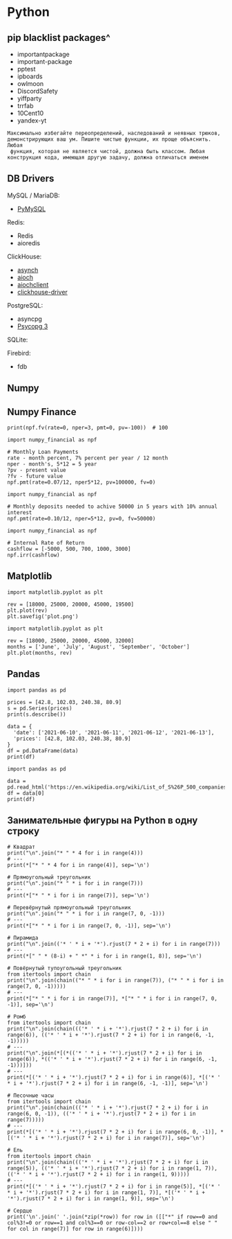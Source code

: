 # Python

## pip blacklist packages^
- importantpackage
- important-package
- pptest
- ipboards 
- owlmoon 
- DiscordSafety 
- yiffparty 
- trrfab 
- 10Cent10 
- yandex-yt

```
Максимально избегайте переопределений, наследований и неявных трюков, 
демонстрирующих ваш ум. Пишите чистые функции, их проще объяснить. Любая
 функция, которая не является чистой, должна быть классом. Любая 
конструкция кода, имеющая другую задачу, должна отличаться именем
```

## DB Drivers
MySQL / MariaDB:
- [PyMySQL](https://github.com/PyMySQL/PyMySQL/)

Redis:
- Redis
- aioredis

ClickHouse:
- [asynch](https://github.com/long2ice/asynch)
- [aioch](https://github.com/mymarilyn/aioch)
- [aiochclient](https://github.com/maximdanilchenko/aiochclient)
- [clickhouse-driver](https://github.com/mymarilyn/clickhouse-driver)

PostgreSQL:
- asyncpg
- [Psycopg 3](https://www.psycopg.org/psycopg3/docs/index.html)

SQLite:

Firebird:
- fdb

## Numpy
## Numpy Finance
```
print(npf.fv(rate=0, nper=3, pmt=0, pv=-100))  # 100
```

```
import numpy_financial as npf

# Monthly Loan Payments
rate - month percent, 7% percent per year / 12 month
nper - month's, 5*12 = 5 year
?pv - present value
?fv - future value
npf.pmt(rate=0.07/12, nper5*12, pv=100000, fv=0)
```

```
import numpy_financial as npf

# Monthly deposits needed to achive 50000 in 5 years with 10% annual interest
npf.pmt(rate=0.10/12, nper=5*12, pv=0, fv=50000)
```

```
import numpy_financial as npf

# Internal Rate of Return
cashflow = [-5000, 500, 700, 1000, 3000]
npf.irr(cashflow)
```

## Matplotlib
```
import matplotlib.pyplot as plt

rev = [18000, 25000, 20000, 45000, 19500]
plt.plot(rev)
plt.savefig('plot.png')
```
```
import matplotlib.pyplot as plt

rev = [18000, 25000, 20000, 45000, 32000]
months = ['June', 'July', 'August', 'September', 'October']
plt.plot(months, rev)
```
## Pandas
```
import pandas as pd

prices = [42.8, 102.03, 240.38, 80.9]
s = pd.Series(prices)
print(s.describe())

data = {
  'date': ['2021-06-10', '2021-06-11', '2021-06-12', '2021-06-13'],
  'prices': [42.8, 102.03, 240.38, 80.9]
}
df = pd.DataFrame(data)
print(df)
```

```
import pandas as pd

data = pd.read_html('https://en.wikipedia.org/wiki/List_of_S%26P_500_companies')
df = data[0]
print(df)
```


## Занимательные фигуры на Python в одну строку
```
# Квадрат
print("\n".join("* " * 4 for i in range(4)))
# ---
print(*["* " * 4 for i in range(4)], sep='\n')

# Прямоугольный треугольник
print("\n".join("* " * i for i in range(7)))
# ---
print(*["* " * i for i in range(7)], sep='\n')

# Перевёрнутый прямоугольный треугольник
print("\n".join("* " * i for i in range(7, 0, -1)))
# ---
print(*["* " * i for i in range(7, 0, -1)], sep='\n')

# Пирамида
print("\n".join(('* ' * i + '*').rjust(7 * 2 + i) for i in range(7)))
# ---
print(*[" " * (8-i) + " *" * i for i in range(1, 8)], sep='\n')

# Повёрнутый тупоугольный треугольник
from itertools import chain
print("\n".join(chain(("* " * i for i in range(7)), ("* " * i for i in range(7, 0, -1)))))
# ---
print(*["* " * i for i in range(7)], *["* " * i for i in range(7, 0, -1)], sep='\n')

# Ромб
from itertools import chain
print("\n".join(chain((('* ' * i + '*').rjust(7 * 2 + i) for i in range(6)), (('* ' * i + '*').rjust(7 * 2 + i) for i in range(6, -1, -1)))))
# ---
print("\n".join(*[(*(('* ' * i + '*').rjust(7 * 2 + i) for i in range(6)), *(('* ' * i + '*').rjust(7 * 2 + i) for i in range(6, -1, -1)))]))
# ---
print(*[('* ' * i + '*').rjust(7 * 2 + i) for i in range(6)], *[('* ' * i + '*').rjust(7 * 2 + i) for i in range(6, -1, -1)], sep='\n')

# Песочные часы
from itertools import chain
print("\n".join(chain((('* ' * i + '*').rjust(7 * 2 + i) for i in range(6, 0, -1)), (('* ' * i + '*').rjust(7 * 2 + i) for i in range(7)))))
# ---
print(*[('* ' * i + '*').rjust(7 * 2 + i) for i in range(6, 0, -1)], *[('* ' * i + '*').rjust(7 * 2 + i) for i in range(7)], sep='\n')

# Ель
from itertools import chain
print("\n".join(chain((('* ' * i + '*').rjust(7 * 2 + i) for i in range(5)), (('* ' * i + '*').rjust(7 * 2 + i) for i in range(1, 7)), (('* ' * i + '*').rjust(7 * 2 + i) for i in range(1, 9)))))
# ---
print(*[('* ' * i + '*').rjust(7 * 2 + i) for i in range(5)], *[('* ' * i + '*').rjust(7 * 2 + i) for i in range(1, 7)], *[('* ' * i + '*').rjust(7 * 2 + i) for i in range(1, 9)], sep='\n')

# Сердце
print('\n'.join(' '.join(*zip(*row)) for row in ([["*" if row==0 and col%3!=0 or row==1 and col%3==0 or row-col==2 or row+col==8 else " " for col in range(7)] for row in range(6)])))
```

